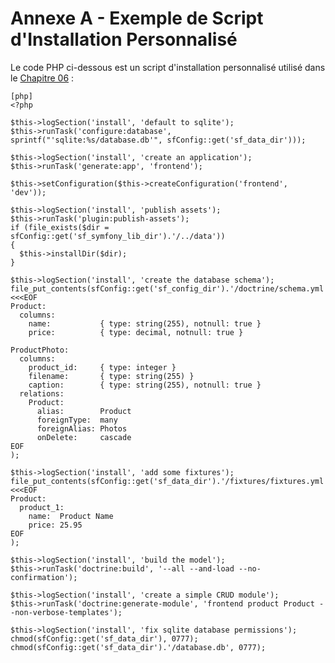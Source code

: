 Annexe A - Exemple de Script d'Installation Personnalisé
========================================================

Le code PHP ci-dessous est un script d'installation personnalisé utilisé dans le
[Chapitre 06](#chapter_06) :

    [php]
    <?php

    $this->logSection('install', 'default to sqlite');
    $this->runTask('configure:database', sprintf("'sqlite:%s/database.db'", sfConfig::get('sf_data_dir')));

    $this->logSection('install', 'create an application');
    $this->runTask('generate:app', 'frontend');

    $this->setConfiguration($this->createConfiguration('frontend', 'dev'));

    $this->logSection('install', 'publish assets');
    $this->runTask('plugin:publish-assets');
    if (file_exists($dir = sfConfig::get('sf_symfony_lib_dir').'/../data'))
    {
      $this->installDir($dir);
    }

    $this->logSection('install', 'create the database schema');
    file_put_contents(sfConfig::get('sf_config_dir').'/doctrine/schema.yml', <<<EOF
    Product:
      columns:
        name:           { type: string(255), notnull: true }
        price:          { type: decimal, notnull: true }

    ProductPhoto:
      columns:
        product_id:     { type: integer }
        filename:       { type: string(255) }
        caption:        { type: string(255), notnull: true }
      relations:
        Product:
          alias:        Product
          foreignType:  many
          foreignAlias: Photos
          onDelete:     cascade
    EOF
    );

    $this->logSection('install', 'add some fixtures');
    file_put_contents(sfConfig::get('sf_data_dir').'/fixtures/fixtures.yml', <<<EOF
    Product:
      product_1:
        name:  Product Name
        price: 25.95
    EOF
    );

    $this->logSection('install', 'build the model');
    $this->runTask('doctrine:build', '--all --and-load --no-confirmation');

    $this->logSection('install', 'create a simple CRUD module');
    $this->runTask('doctrine:generate-module', 'frontend product Product --non-verbose-templates');

    $this->logSection('install', 'fix sqlite database permissions');
    chmod(sfConfig::get('sf_data_dir'), 0777);
    chmod(sfConfig::get('sf_data_dir').'/database.db', 0777);
